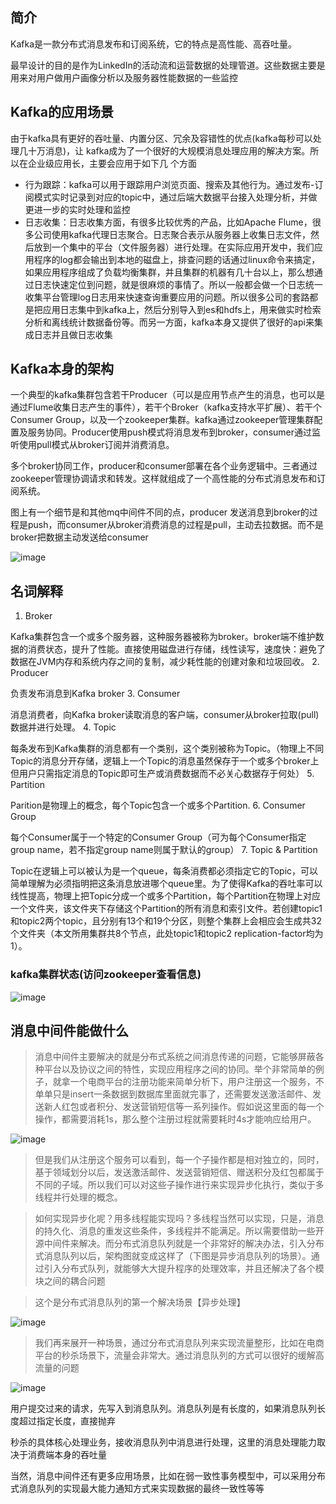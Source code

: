 ## 简介

Kafka是一款分布式消息发布和订阅系统，它的特点是高性能、高吞吐量。

最早设计的目的是作为LinkedIn的活动流和运营数据的处理管道。这些数据主要是用来对用户做用户画像分析以及服务器性能数据的一些监控

## Kafka的应用场景

由于kafka具有更好的吞吐量、内置分区、冗余及容错性的优点(kafka每秒可以处理几十万消息)，让
kafka成为了一个很好的大规模消息处理应用的解决方案。所以在企业级应用长，主要会应用于如下几
个方面

- 行为跟踪：kafka可以用于跟踪用户浏览页面、搜索及其他行为。通过发布-订阅模式实时记录到对应的topic中，通过后端大数据平台接入处理分析，并做更进一步的实时处理和监控
- 日志收集：日志收集方面，有很多比较优秀的产品，比如Apache Flume，很多公司使用kafka代理日志聚合。日志聚合表示从服务器上收集日志文件，然后放到一个集中的平台（文件服务器）进行处理。在实际应用开发中，我们应用程序的log都会输出到本地的磁盘上，排查问题的话通过linux命令来搞定，如果应用程序组成了负载均衡集群，并且集群的机器有几十台以上，那么想通过日志快速定位到问题，就是很麻烦的事情了。所以一般都会做一个日志统一收集平台管理log日志用来快速查询重要应用的问题。所以很多公司的套路都是把应用日志集中到kafka上，然后分别导入到es和hdfs上，用来做实时检索分析和离线统计数据备份等。而另一方面，kafka本身又提供了很好的api来集成日志并且做日志收集

## Kafka本身的架构

一个典型的kafka集群包含若干Producer（可以是应用节点产生的消息，也可以是通过Flume收集日志产生的事件），若干个Broker（kafka支持水平扩展）、若干个Consumer Group，以及一个zookeeper集群。kafka通过zookeeper管理集群配置及服务协同。Producer使用push模式将消息发布到broker，consumer通过监听使用pull模式从broker订阅并消费消息。

多个broker协同工作，producer和consumer部署在各个业务逻辑中。三者通过zookeeper管理协调请求和转发。这样就组成了一个高性能的分布式消息发布和订阅系统。

图上有一个细节是和其他mq中间件不同的点，producer 发送消息到broker的过程是push，而consumer从broker消费消息的过程是pull，主动去拉数据。而不是broker把数据主动发送给consumer

![image](https://notebook1.oss-cn-shenzhen.aliyuncs.com/img/kafka/1592926925.png)

## 名词解释

1. Broker

Kafka集群包含一个或多个服务器，这种服务器被称为broker。broker端不维护数据的消费状态，提升了性能。直接使用磁盘进行存储，线性读写，速度快：避免了数据在JVM内存和系统内存之间的复制，减少耗性能的创建对象和垃圾回收。
2. Producer

负责发布消息到Kafka broker
3. Consumer

消息消费者，向Kafka broker读取消息的客户端，consumer从broker拉取(pull)数据并进行处理。
4. Topic

每条发布到Kafka集群的消息都有一个类别，这个类别被称为Topic。（物理上不同Topic的消息分开存储，逻辑上一个Topic的消息虽然保存于一个或多个broker上但用户只需指定消息的Topic即可生产或消费数据而不必关心数据存于何处）
5. Partition

Parition是物理上的概念，每个Topic包含一个或多个Partition.
6. Consumer Group

每个Consumer属于一个特定的Consumer Group（可为每个Consumer指定group name，若不指定group name则属于默认的group）
7. Topic & Partition

Topic在逻辑上可以被认为是一个queue，每条消费都必须指定它的Topic，可以简单理解为必须指明把这条消息放进哪个queue里。为了使得Kafka的吞吐率可以线性提高，物理上把Topic分成一个或多个Partition，每个Partition在物理上对应一个文件夹，该文件夹下存储这个Partition的所有消息和索引文件。若创建topic1和topic2两个topic，且分别有13个和19个分区，则整个集群上会相应会生成共32个文件夹（本文所用集群共8个节点，此处topic1和topic2 replication-factor均为1）。

### kafka集群状态(访问zookeeper查看信息)

![image](https://notebook1.oss-cn-shenzhen.aliyuncs.com/img/kafka/20170906113741757.png)

## 消息中间件能做什么

> 消息中间件主要解决的就是分布式系统之间消息传递的问题，它能够屏蔽各种平台以及协议之间的特性，实现应用程序之间的协同。举个非常简单的例子，就拿一个电商平台的注册功能来简单分析下，用户注册这一个服务，不单单只是insert一条数据到数据库里面就完事了，还需要发送激活邮件、发送新人红包或者积分、发送营销短信等一系列操作。假如说这里面的每一个操作，都需要消耗1s，那么整个注册过程就需要耗时4s才能响应给用户。

![image](https://notebook1.oss-cn-shenzhen.aliyuncs.com/img/kafka/1593266220.png)

> 但是我们从注册这个服务可以看到，每一个子操作都是相对独立的，同时，基于领域划分以后，发送激活邮件、发送营销短信、赠送积分及红包都属于不同的子域。所以我们可以对这些子操作进行来实现异步化执行，类似于多线程并行处理的概念。

> 如何实现异步化呢？用多线程能实现吗？多线程当然可以实现，只是，消息的持久化、消息的重发这些条件，多线程并不能满足。所以需要借助一些开源中间件来解决。而分布式消息队列就是一个非常好的解决办法，引入分布式消息队列以后，架构图就变成这样了（下图是异步消息队列的场景）。通过引入分布式队列，就能够大大提升程序的处理效率，并且还解决了各个模块之间的耦合问题

> 这个是分布式消息队列的第一个解决场景【异步处理】

![image](https://notebook1.oss-cn-shenzhen.aliyuncs.com/img/kafka/1593266260.png)

> 我们再来展开一种场景，通过分布式消息队列来实现流量整形，比如在电商平台的秒杀场景下，流量会非常大。通过消息队列的方式可以很好的缓解高流量的问题

![image](https://notebook1.oss-cn-shenzhen.aliyuncs.com/img/kafka/1593266360.png)

用户提交过来的请求，先写入到消息队列。消息队列是有长度的，如果消息队列长度超过指定长度，直接抛弃

秒杀的具体核心处理业务，接收消息队列中消息进行处理，这里的消息处理能力取决于消费端本身的吞吐量

当然，消息中间件还有更多应用场景，比如在弱一致性事务模型中，可以采用分布式消息队列的实现最大能力通知方式来实现数据的最终一致性等等

